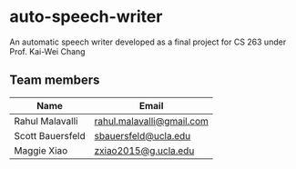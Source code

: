 # auto-speech-writer
An automatic speech writer developed as a final project for CS 263 under Prof. Kai-Wei Chang

## Team members

| Name | Email |
| ------------- | ------------- |
| Rahul Malavalli | rahul.malavalli@gmail.com |
| Scott Bauersfeld | sbauersfeld@ucla.edu |
| Maggie Xiao | zxiao2015@g.ucla.edu |
